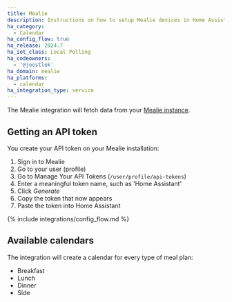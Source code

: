 ```yaml
---
title: Mealie
description: Instructions on how to setup Mealie devices in Home Assistant.
ha_category:
  - Calendar
ha_config_flow: true
ha_release: 2024.7
ha_iot_class: Local Polling
ha_codeowners:
  - '@joostlek'
ha_domain: mealie
ha_platforms:
  - calendar
ha_integration_type: service
---
```


The Mealie integration will fetch data from your [Mealie instance](https://mealie.io/).

## Getting an API token

You create your API token on your Mealie installation:

1. Sign in to Mealie
2. Go to your user (profile)
3. Go to Manage Your API Tokens (`/user/profile/api-tokens`)
4. Enter a meaningful token name, such as 'Home Assistant'
6. Click _Generate_
7. Copy the token that now appears
8. Paste the token into Home Assistant

{% include integrations/config_flow.md %}

## Available calendars

The integration will create a calendar for every type of meal plan:

- Breakfast
- Lunch
- Dinner
- Side

